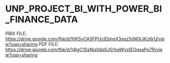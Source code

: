 # UNP_PROJECT_BI_WITH_POWER_BI_FINANCE_DATA

PBIX FILE: https://drive.google.com/file/d/1tiK5vCA5FPUciEbnqX3xpz5dWXJKz6rU/view?usp=sharing
PDF FILE:  https://drive.google.com/file/d/14lgC1SsNjsVdq5JG1neWyzIEOqsaPo7R/view?usp=sharing

